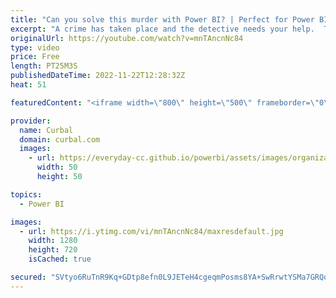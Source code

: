 ```yaml
---
title: "Can you solve this murder with Power BI? | Perfect for Power BI beginners"
excerpt: "A crime has taken place and the detective needs your help.  The detective gave you the crime scene report, but you somehow lost it.  You vaguely remember that the crime was a ​murder​ that occurred sometime on ​Jan.15, 2018​ and that it took place in ​SQL City​....  Here are details to solve it yourself:"
originalUrl: https://youtube.com/watch?v=mnTAncnNc84
type: video
price: Free
length: PT25M3S
publishedDateTime: 2022-11-22T12:28:32Z
heat: 51

featuredContent: "<iframe width=\"800\" height=\"500\" frameborder=\"0\" src=\"https://www.youtube.com/embed/mnTAncnNc84\" allow=\"accelerometer; autoplay; encrypted-media; gyroscope; picture-in-picture\" allowfullscreen></iframe>"

provider:
  name: Curbal
  domain: curbal.com
  images:
    - url: https://everyday-cc.github.io/powerbi/assets/images/organizations/curbal.com-50x50.jpg
      width: 50
      height: 50

topics:
  - Power BI

images:
  - url: https://i.ytimg.com/vi/mnTAncnNc84/maxresdefault.jpg
    width: 1280
    height: 720
    isCached: true

secured: "SVtyo6RuTnR9Kq+GDtp8efn0L9JETeH4cgeqmPosms8YA+SwRrwtYSMa7GRQqJC2aFww1Po9mHdXTXTdw6BdpwpNANuEQGK8Wj5Z/tuee61Xax5lZmDMX4B5GNbJwWyE9nHl+UcFEOLQIrz+lFu7UPdnS8mdue+Yw0+Vhz1Kdh017GaUiUbzDzffw4w5DHk24CyckqZCtnDGXooxCgZN7rMkQVmT3qe/SYkors/8GtTu+kCm+ORtBwlgP/iuYVEodkNr7rNlkrzCO5cHFvnvkLqLHfDHcYrcgtgMLc4Ig5nfNWPD5NoMNZKTz4GwzgBficIBlWNRXdUIvQrswFAixhHMmkCDF/G57IvqAjB8n4SSK6He4SfnCR7uBqJHzLsFk6z09OKAAPZZQblmzk3RgIMFlUQnPYL3XCZixcxmnuY=;mgfObxmEefgnqxyMhquXEA=="
---
```


